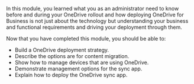 In this module, you learned what you as an administrator need to know before and during your OneDrive rollout and how deploying OneDrive for Business is not just about the technology but understanding your business and functional requirements and driving your deployment through them.

Now that you have completed this module, you should be able to:
 
- Build a OneDrive deployment strategy.
- Describe the options are for content migration.
- Show how to manage devices that are using OneDrive.
- Demonstrate management options for the sync app.
- Explain how to deploy the OneDrive sync app.
